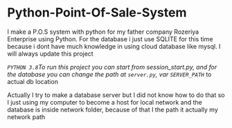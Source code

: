 # Python-Point-Of-Sale-System
I make a P.O.S system with python for my father company Rozeriya Enterprise using Python. For the database i just use SQLITE for this time because i dont have much knowledge in using cloud database like mysql. I will always update this project

_`PYTHON 3.8`To run this project you can start from session_start.py, and for the database
you can change the path at `server.py`, var `SERVER_PATH`_ to actual db location

Actually I try to make a database server but I did not know how to do that so I just using my computer 
to become a host for local network and the database is inside network folder, because of that
I the path it actually my network path



